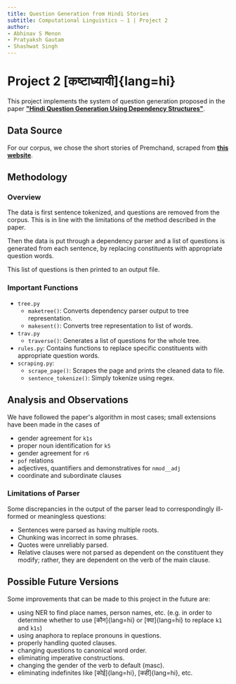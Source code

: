 ```yaml
---
title: Question Generation from Hindi Stories
subtitle: Computational Linguistics – 1 | Project 2
author:
- Abhinav S Menon
- Pratyaksh Gautam
- Shashwat Singh
---
```


# Project 2 [कष्टाध्यायी]{lang=hi}
This project implements the system of question generation proposed in the paper
[__"Hindi Question Generation Using Dependency Structures"__](https://arxiv.org/pdf/1906.08570.pdf).

## Data Source
For our corpus, we chose the short stories of Premchand, scraped from
[__this website__](http://premchand.co.in/stories/).

## Methodology
### Overview
The data is first sentence tokenized, and questions are removed from the corpus.
This is in line with the limitations of the method described in the paper.

Then the data is put through a dependency parser and a list of questions
is generated from each sentence, by replacing constituents with appropriate
question words.

This list of questions is then printed to an output file.

### Important Functions

- `tree.py`
  - `maketree()`: Converts dependency parser output to tree representation.
  - `makesent()`: Converts tree representation to list of words.
- `trav.py`
  - `traverse()`: Generates a list of questions for the whole tree.
- `rules.py`: Contains functions to replace specific constituents with appropriate question words.
- `scraping.py`:
  - `scrape_page()`: Scrapes the page and prints the cleaned data to file.
  - `sentence_tokenize()`: Simply tokenize using regex.

## Analysis and Observations
We have followed the paper's algorithm in most cases; small extensions have been made in the cases of

* gender agreement for `k1s`
* proper noun identification for `k5`
* gender agreement for `r6`
* `pof` relations
* adjectives, quantifiers and demonstratives for `nmod__adj`
* coordinate and subordinate clauses



### Limitations of Parser
Some discrepancies in the output of the parser lead to correspondingly ill-formed or meaningless questions:

* Sentences were parsed as having multiple roots.
* Chunking was incorrect in some phrases.
* Quotes were unreliably parsed.
* Relative clauses were not parsed as dependent on the constituent they modify; rather, they are dependent on the verb of the main clause.

## Possible Future Versions
Some improvements that can be made to this project in the future are:

* using NER to find place names, person names, etc. (e.g. in order to determine whether to use [कौन]{lang=hi} or [क्या]{lang=hi} to replace `k1` and `k1s`)
* using anaphora to replace pronouns in questions.
* properly handling quoted clauses.
* changing questions to canonical word order.
* eliminating imperative constructions.
* changing the gender of the verb to default (masc).
* eliminating indefinites like [कोई]{lang=hi}, [कहीं]{lang=hi}, etc.
